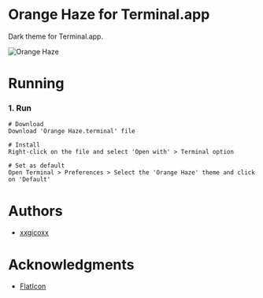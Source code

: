 # Orange Haze for Terminal.app
Dark theme for Terminal.app.

![Orange Haze](https://i.imgur.com/th1MDRw.png)

# Running
### 1. Run
````
# Download
Download 'Orange Haze.terminal' file

# Install
Right-click on the file and select 'Open with' > Terminal option

# Set as default
Open Terminal > Preferences > Select the 'Orange Haze' theme and click on 'Default'
````

# Authors
* [xxgicoxx](https://github.com/xxgicoxx)

# Acknowledgments
* [FlatIcon](https://www.flaticon.com/)